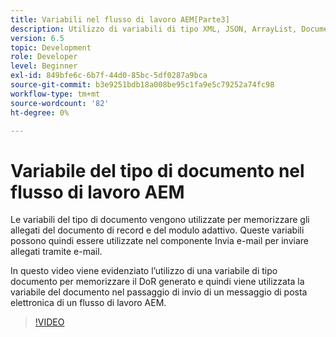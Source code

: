 ```yaml
---
title: Variabili nel flusso di lavoro AEM[Parte3]
description: Utilizzo di variabili di tipo XML, JSON, ArrayList, Document in un flusso di lavoro AEM
version: 6.5
topic: Development
role: Developer
level: Beginner
exl-id: 849bfe6c-6b7f-44d0-85bc-5df0287a9bca
source-git-commit: b3e9251bdb18a008be95c1fa9e5c79252a74fc98
workflow-type: tm+mt
source-wordcount: '82'
ht-degree: 0%

---
```


# Variabile del tipo di documento nel flusso di lavoro AEM


Le variabili del tipo di documento vengono utilizzate per memorizzare gli allegati del documento di record e del modulo adattivo. Queste variabili possono quindi essere utilizzate nel componente Invia e-mail per inviare allegati tramite e-mail.

In questo video viene evidenziato l’utilizzo di una variabile di tipo documento per memorizzare il DoR generato e quindi viene utilizzata la variabile del documento nel passaggio di invio di un messaggio di posta elettronica di un flusso di lavoro AEM.

>[!VIDEO](https://video.tv.adobe.com/v/26452?quality=12&learn=on)
